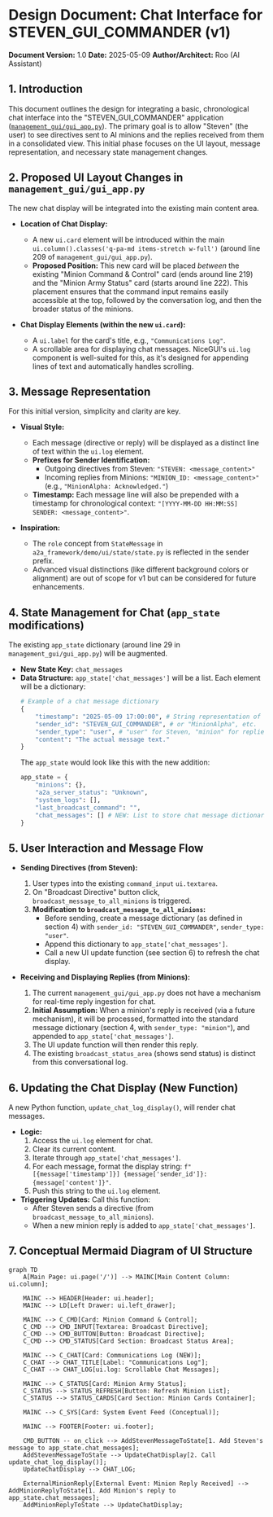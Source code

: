 # Design Document: Chat Interface for STEVEN_GUI_COMMANDER (v1)

**Document Version:** 1.0
**Date:** 2025-05-09
**Author/Architect:** Roo (AI Assistant)

## 1. Introduction

This document outlines the design for integrating a basic, chronological chat interface into the "STEVEN_GUI_COMMANDER" application ([`management_gui/gui_app.py`](management_gui/gui_app.py)). The primary goal is to allow "Steven" (the user) to see directives sent to AI minions and the replies received from them in a consolidated view. This initial phase focuses on the UI layout, message representation, and necessary state management changes.

## 2. Proposed UI Layout Changes in `management_gui/gui_app.py`

The new chat display will be integrated into the existing main content area.

*   **Location of Chat Display:**
    *   A new `ui.card` element will be introduced within the main `ui.column().classes('q-pa-md items-stretch w-full')` (around line 209 of `management_gui/gui_app.py`).
    *   **Proposed Position:** This new card will be placed *between* the existing "Minion Command & Control" card (ends around line 219) and the "Minion Army Status" card (starts around line 222). This placement ensures that the command input remains easily accessible at the top, followed by the conversation log, and then the broader status of the minions.

*   **Chat Display Elements (within the new `ui.card`):**
    *   A `ui.label` for the card's title, e.g., `"Communications Log"`.
    *   A scrollable area for displaying chat messages. NiceGUI's `ui.log` component is well-suited for this, as it's designed for appending lines of text and automatically handles scrolling.

## 3. Message Representation

For this initial version, simplicity and clarity are key.

*   **Visual Style:**
    *   Each message (directive or reply) will be displayed as a distinct line of text within the `ui.log` element.
    *   **Prefixes for Sender Identification:**
        *   Outgoing directives from Steven: `"STEVEN: <message_content>"`
        *   Incoming replies from Minions: `"MINION_ID: <message_content>"` (e.g., `"MinionAlpha: Acknowledged."`)
    *   **Timestamp:** Each message line will also be prepended with a timestamp for chronological context: `"[YYYY-MM-DD HH:MM:SS] SENDER: <message_content>"`.

*   **Inspiration:**
    *   The `role` concept from `StateMessage` in `a2a_framework/demo/ui/state/state.py` is reflected in the sender prefix.
    *   Advanced visual distinctions (like different background colors or alignment) are out of scope for v1 but can be considered for future enhancements.

## 4. State Management for Chat (`app_state` modifications)

The existing `app_state` dictionary (around line 29 in `management_gui/gui_app.py`) will be augmented.

*   **New State Key:** `chat_messages`
*   **Data Structure:** `app_state['chat_messages']` will be a list. Each element will be a dictionary:
    ```python
    # Example of a chat message dictionary
    {
        "timestamp": "2025-05-09 17:00:00", # String representation of datetime
        "sender_id": "STEVEN_GUI_COMMANDER", # or "MinionAlpha", etc.
        "sender_type": "user", # "user" for Steven, "minion" for replies
        "content": "The actual message text."
    }
    ```
    The `app_state` would look like this with the new addition:
    ```python
    app_state = {
        "minions": {},
        "a2a_server_status": "Unknown",
        "system_logs": [],
        "last_broadcast_command": "",
        "chat_messages": [] # NEW: List to store chat message dictionaries
    }
    ```

## 5. User Interaction and Message Flow

*   **Sending Directives (from Steven):**
    1.  User types into the existing `command_input` `ui.textarea`.
    2.  On "Broadcast Directive" button click, `broadcast_message_to_all_minions` is triggered.
    3.  **Modification to `broadcast_message_to_all_minions`:**
        *   Before sending, create a message dictionary (as defined in section 4) with `sender_id: "STEVEN_GUI_COMMANDER"`, `sender_type: "user"`.
        *   Append this dictionary to `app_state['chat_messages']`.
        *   Call a new UI update function (see section 6) to refresh the chat display.

*   **Receiving and Displaying Replies (from Minions):**
    1.  The current `management_gui/gui_app.py` does not have a mechanism for real-time reply ingestion for chat.
    2.  **Initial Assumption:** When a minion's reply is received (via a future mechanism), it will be processed, formatted into the standard message dictionary (section 4, with `sender_type: "minion"`), and appended to `app_state['chat_messages']`.
    3.  The UI update function will then render this reply.
    4.  The existing `broadcast_status_area` (shows send status) is distinct from this conversational log.

## 6. Updating the Chat Display (New Function)

A new Python function, `update_chat_log_display()`, will render chat messages.

*   **Logic:**
    1.  Access the `ui.log` element for chat.
    2.  Clear its current content.
    3.  Iterate through `app_state['chat_messages']`.
    4.  For each message, format the display string: `f"[{message['timestamp']}] {message['sender_id']}: {message['content']}"`.
    5.  Push this string to the `ui.log` element.
*   **Triggering Updates:** Call this function:
    *   After Steven sends a directive (from `broadcast_message_to_all_minions`).
    *   When a new minion reply is added to `app_state['chat_messages']`.

## 7. Conceptual Mermaid Diagram of UI Structure

```mermaid
graph TD
    A[Main Page: ui.page('/')] --> MAINC[Main Content Column: ui.column];

    MAINC --> HEADER[Header: ui.header];
    MAINC --> LD[Left Drawer: ui.left_drawer];

    MAINC --> C_CMD[Card: Minion Command & Control];
    C_CMD --> CMD_INPUT[Textarea: Broadcast Directive];
    C_CMD --> CMD_BUTTON[Button: Broadcast Directive];
    C_CMD --> CMD_STATUS[Card Section: Broadcast Status Area];

    MAINC --> C_CHAT[Card: Communications Log (NEW)];
    C_CHAT --> CHAT_TITLE[Label: "Communications Log"];
    C_CHAT --> CHAT_LOG[ui.log: Scrollable Chat Messages];

    MAINC --> C_STATUS[Card: Minion Army Status];
    C_STATUS --> STATUS_REFRESH[Button: Refresh Minion List];
    C_STATUS --> STATUS_CARDS[Card Section: Minion Cards Container];

    MAINC --> C_SYS[Card: System Event Feed (Conceptual)];

    MAINC --> FOOTER[Footer: ui.footer];

    CMD_BUTTON -- on_click --> AddStevenMessageToState[1. Add Steven's message to app_state.chat_messages];
    AddStevenMessageToState --> UpdateChatDisplay[2. Call update_chat_log_display()];
    UpdateChatDisplay --> CHAT_LOG;

    ExternalMinionReply[External Event: Minion Reply Received] --> AddMinionReplyToState[1. Add Minion's reply to app_state.chat_messages];
    AddMinionReplyToState --> UpdateChatDisplay;